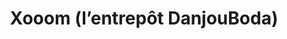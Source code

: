 ---
title: "Xooom (l’entrepôt DanjouBoda)"
url: /thun-saint-martin/xooom-lentrepot-danjouboda/
shop: meubles
---